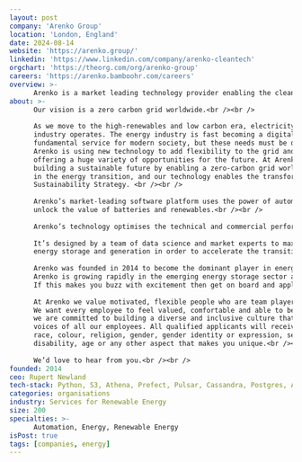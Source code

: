 ```yaml
---
layout: post
company: 'Arenko Group'
location: 'London, England'
date: 2024-08-14
website: 'https://arenko.group/'
linkedin: 'https://www.linkedin.com/company/arenko-cleantech'
orgchart: 'https://theorg.com/org/arenko-group'
careers: 'https://arenko.bamboohr.com/careers'
overview: >-
      Arenko is a market leading technology provider enabling the clean energy transition.
about: >-
      Our vision is a zero carbon grid worldwide.<br /><br />
  
      As we move to the high-renewables and low carbon era, electricity storage is transforming the way the energy 
      industry operates. The energy industry is fast becoming a digital and multidisciplinary sector that provides a 
      fundamental service for modern society, but these needs must be delivered in a socially responsible way. 
      Arenko is using new technology to add flexibility to the grid and secure supply in this fast-changing industry, 
      offering a huge variety of opportunities for the future. At Arenko we are strongly committed to our mission of 
      building a sustainable future by enabling a zero-carbon grid worldwide. Energy storage has a crucial role to play 
      in the energy transition, and our technology enables the transformation of energy systems. We have committed a 
      Sustainability Strategy. <br /><br />
  
      Arenko’s market-leading software platform uses the power of automation and machine learning to identify and 
      unlock the value of batteries and renewables.<br /><br />
  
      Arenko’s technology optimises the technical and commercial performance of flexible assets in real time.<br /><br />
  
      It’s designed by a team of data science and market experts to maximise the availability and profitability of 
      energy storage and generation in order to accelerate the transition to a fully decarbonised power system.<br /><br />
  
      Arenko was founded in 2014 to become the dominant player in energy. Since then, we have built a world class team. 
      Arenko is growing rapidly in the emerging energy storage sector and has been operating live assets since mid-2016. 
      If this makes you buzz with excitement then get on board and apply.<br /><br />
  
      At Arenko we value motivated, flexible people who are team players and willing to change the status quo. 
      We want every employee to feel valued, comfortable and able to be their own free self at work. Together, 
      we are committed to building a diverse and inclusive culture that encourages, supports and empowers the authentic 
      voices of all our employees. All qualified applicants will receive consideration for employment without regard to 
      race, colour, religion, gender, gender identity or expression, sexual orientation, national origin, genetics, 
      disability, age or any other aspect that makes you unique.<br /><br />
  
      We’d love to hear from you.<br /><br /> 
founded: 2014
ceo: Rupert Newland
tech-stack: Python, S3, Athena, Prefect, Pulsar, Cassandra, Postgres, AWS, Terraform, GitLab
categories: organisations
industry: Services for Renewable Energy
size: 200
specialties: >-
      Automation, Energy, Renewable Energy
isPost: true
tags: [companies, energy]
---
```


